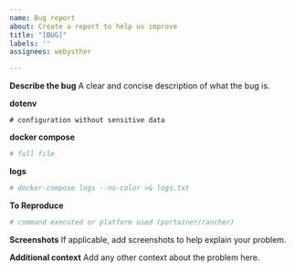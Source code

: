 ```yaml
---
name: Bug report
about: Create a report to help us improve
title: "[BUG]"
labels: ''
assignees: webysther

---
```


**Describe the bug**
A clear and concise description of what the bug is.

**dotenv**
```env
# configuration without sensitive data
```

**docker compose**
```yml
# full file
```

**logs**
```sh
# docker-compose logs --no-color >& logs.txt
```

**To Reproduce**
```sh
# command executed or platform used (portainer/rancher)
```

**Screenshots**
If applicable, add screenshots to help explain your problem.

**Additional context**
Add any other context about the problem here.
